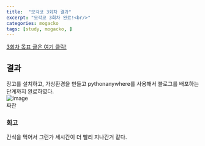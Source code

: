 ```yaml
---
title:  "모각코 3회차 결과"
excerpt: "모각코 3회차 완료!<br/>"
categories: mogacko
tags: [study, mogacko, ]
--- 
```

[3회차 목표 글은 여기 클릭!](https://realcrystal.github.io/mogacko/2020/07/15/mgk_03_a.html)  
## 결과 
장고를 설치하고, 가상환경을 만들고 pythonanywhere를 사용해서 블로그를 배포하는 단계까지 완료하였다.  
![image](https://user-images.githubusercontent.com/26894351/87527180-b58d9300-c6c6-11ea-9fb8-57d7e43729f3.png)  
짜잔

### 회고
간식을 먹어서 그런가 세시간이 더 빨리 지나간거 같다.  
